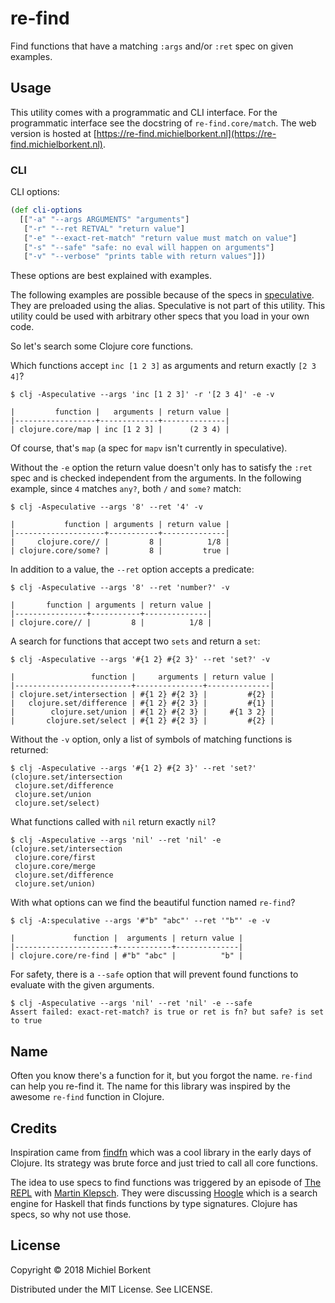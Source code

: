 # re-find

Find functions that have a matching `:args` and/or `:ret` spec on given
examples.

## Usage

This utility comes with a programmatic and CLI interface. For the programmatic
interface see the docstring of `re-find.core/match`.
The web version is hosted at [https://re-find.michielborkent.nl](https://re-find.michielborkent.nl).

### CLI

CLI options:

``` clojure
(def cli-options
  [["-a" "--args ARGUMENTS" "arguments"]
   ["-r" "--ret RETVAL" "return value"]
   ["-e" "--exact-ret-match" "return value must match on value"]
   ["-s" "--safe" "safe: no eval will happen on arguments"]
   ["-v" "--verbose" "prints table with return values"]])
```

These options are best explained with examples.

The following examples are possible because of the specs in
[speculative](https://github.com/slipset/speculative/). They are preloaded using
the alias. Speculative is not part of this utility. This utility could be used
with arbitrary other specs that you load in your own code.

So let's search some Clojure core functions.

Which functions accept `inc [1 2 3]` as arguments and return exactly `[2 3 4]`?

``` shell
$ clj -Aspeculative --args 'inc [1 2 3]' -r '[2 3 4]' -e -v

|         function |   arguments | return value |
|------------------+-------------+--------------|
| clojure.core/map | inc [1 2 3] |      (2 3 4) |
```

Of course, that's `map` (a spec for `mapv` isn't currently in speculative).

Without the `-e` option the return value doesn't only has to satisfy the `:ret` spec and is checked independent from the arguments. In the following example,
since `4` matches `any?`, both `/` and `some?` match:

``` shell
$ clj -Aspeculative --args '8' --ret '4' -v

|           function | arguments | return value |
|--------------------+-----------+--------------|
|     clojure.core// |         8 |          1/8 |
| clojure.core/some? |         8 |         true |
```

In addition to a value, the `--ret` option accepts a predicate:

``` shell
$ clj -Aspeculative --args '8' --ret 'number?' -v

|       function | arguments | return value |
|----------------+-----------+--------------|
| clojure.core// |         8 |          1/8 |
```

A search for functions that accept two `sets` and return a `set`:

``` shell
$ clj -Aspeculative --args '#{1 2} #{2 3}' --ret 'set?' -v

|                 function |     arguments | return value |
|--------------------------+---------------+--------------|
| clojure.set/intersection | #{1 2} #{2 3} |         #{2} |
|   clojure.set/difference | #{1 2} #{2 3} |         #{1} |
|        clojure.set/union | #{1 2} #{2 3} |     #{1 3 2} |
|       clojure.set/select | #{1 2} #{2 3} |         #{2} |
```

Without the `-v` option, only a list of symbols of matching functions is returned:

``` shell
$ clj -Aspeculative --args '#{1 2} #{2 3}' --ret 'set?'
(clojure.set/intersection
 clojure.set/difference
 clojure.set/union
 clojure.set/select)
```

What functions called with `nil` return exactly `nil`?
``` shell
$ clj -Aspeculative --args 'nil' --ret 'nil' -e
(clojure.set/intersection
 clojure.core/first
 clojure.core/merge
 clojure.set/difference
 clojure.set/union)
```

With what options can we find the beautiful function named `re-find`?

``` shell
$ clj -A:speculative --args '#"b" "abc"' --ret '"b"' -e -v

|             function |  arguments | return value |
|----------------------+------------+--------------|
| clojure.core/re-find | #"b" "abc" |          "b" |
```

For safety, there is a `--safe` option that will prevent found functions to
evaluate with the given arguments.

``` shell
$ clj -Aspeculative --args 'nil' --ret 'nil' -e --safe
Assert failed: exact-ret-match? is true or ret is fn? but safe? is set to true
```

## Name

Often you know there's a function for it, but you forgot the name. `re-find` can
help you re-find it. The name for this library was inspired by the awesome
`re-find` function in Clojure.

## Credits

Inspiration came from [findfn](https://github.com/Raynes/findfn) which was a
cool library in the early days of Clojure. Its strategy was brute force and
just tried to call all core functions.

The idea to use specs to find functions was triggered by an episode of [The
REPL](https://www.therepl.net/) with [Martin
Klepsch](https://twitter.com/martinklepsch). They were discussing
[Hoogle](https://hoogle.haskell.org/) which is a search engine for Haskell that
finds functions by type signatures. Clojure has specs, so why not use those.

## License

Copyright © 2018 Michiel Borkent

Distributed under the MIT License. See LICENSE.

